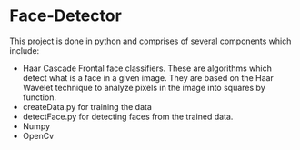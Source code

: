 # Face-Detector
This project is done in python and comprises of several components which include:

- Haar Cascade Frontal face classifiers. These are algorithms which detect what is a face in a given image. They are based on the Haar Wavelet technique to analyze pixels in the image into squares by function.
-  createData.py for training the data
-  detectFace.py for detecting faces from the trained data.
- Numpy
- OpenCv
